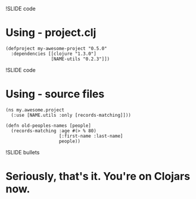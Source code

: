 !SLIDE code
# Using - project.clj
    (defproject my-awesome-project "0.5.0"
      :dependencies [[clojure "1.3.0"]
                     [NAME-utils "0.2.3"]])

!SLIDE code
# Using - source files

    (ns my.awesome.project
      (:use [NAME.utils :only [records-matching]]))

    (defn old-peoples-names [people]
      (records-matching :age #(> % 80)
                        [:first-name :last-name]
                        people))

!SLIDE bullets
# Seriously, that's it. You're on Clojars now. #

